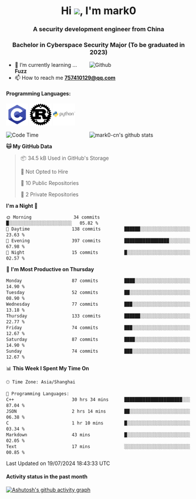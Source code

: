 <h1 align="center">Hi <img src="https://raw.githubusercontent.com/iampavangandhi/iampavangandhi/master/gifs/Hi.gif" width="30px">, I'm mark0</h1>

<h3 align="center">A security development engineer from China</h3>
<h3 align="center">Bachelor in Cyberspace Security Major (To be graduated in 2023)</h3>

<img width="55%" align="right" alt="Github" src="https://raw.githubusercontent.com/onimur/.github/master/.resources/git-header.svg" />

<!-- - 🔭 I’m currently working on **vKarma Webapp** -->
<!-- - 💬 Ask me about ... **Web Develpoment** -->
<!-- - 😄 Employement ... **Open for intern opportunities** -->
<!-- - ⚡ Fun fact ... **Anime**❤ -->
- 🌱 I’m currently learning ... **Fuzz**
- 📫 How to reach me **757410129@qq.com**
<!-- - 📨 Or reach me **757410129@qq.com** -->

<h4>Programming Languages: </h4>
<p align="left">
 <img style="margin: auto;" src="https://raw.githubusercontent.com/sachinverma53121/sachinverma53121/master/icons/c.png" alt=c width="60" height="60"/>
 <img style="margin: auto;" src="https://raw.githubusercontent.com/mark0-cn/blog_img/master/img/202309031232124.png" alt=cplusplus width="60" height="60"/>
 <img style="margin: auto;" src="https://raw.githubusercontent.com/sachinverma53121/sachinverma53121/master/icons/python.png" alt=python width="60" height="60"/>
</p>


<img width="55%" align="right" alt="mark0-cn's github stats" src="https://github-readme-stats.vercel.app/api?username=mark0-cn&show_icons=true&hide_border=true" />

<!--START_SECTION:waka-->
![Code Time](http://img.shields.io/badge/Code%20Time-2%2C308%20hrs%2042%20mins-blue)

**🐱 My GitHub Data** 

> 📦 34.5 kB Used in GitHub's Storage 
 > 
> 🚫 Not Opted to Hire
 > 
> 📜 10 Public Repositories 
 > 
> 🔑 2 Private Repositories 
 > 
**I'm a Night 🦉** 

```text
🌞 Morning                34 commits          █░░░░░░░░░░░░░░░░░░░░░░░░   05.82 % 
🌆 Daytime                138 commits         ██████░░░░░░░░░░░░░░░░░░░   23.63 % 
🌃 Evening                397 commits         █████████████████░░░░░░░░   67.98 % 
🌙 Night                  15 commits          █░░░░░░░░░░░░░░░░░░░░░░░░   02.57 % 
```
📅 **I'm Most Productive on Thursday** 

```text
Monday                   87 commits          ████░░░░░░░░░░░░░░░░░░░░░   14.90 % 
Tuesday                  52 commits          ██░░░░░░░░░░░░░░░░░░░░░░░   08.90 % 
Wednesday                77 commits          ███░░░░░░░░░░░░░░░░░░░░░░   13.18 % 
Thursday                 133 commits         ██████░░░░░░░░░░░░░░░░░░░   22.77 % 
Friday                   74 commits          ███░░░░░░░░░░░░░░░░░░░░░░   12.67 % 
Saturday                 87 commits          ████░░░░░░░░░░░░░░░░░░░░░   14.90 % 
Sunday                   74 commits          ███░░░░░░░░░░░░░░░░░░░░░░   12.67 % 
```


📊 **This Week I Spent My Time On** 

```text
🕑︎ Time Zone: Asia/Shanghai

💬 Programming Languages: 
C++                      30 hrs 34 mins      ██████████████████████░░░   87.04 % 
JSON                     2 hrs 14 mins       ██░░░░░░░░░░░░░░░░░░░░░░░   06.38 % 
C                        1 hr 10 mins        █░░░░░░░░░░░░░░░░░░░░░░░░   03.34 % 
Markdown                 43 mins             █░░░░░░░░░░░░░░░░░░░░░░░░   02.05 % 
Text                     17 mins             ░░░░░░░░░░░░░░░░░░░░░░░░░   00.85 % 
```


 Last Updated on 19/07/2024 18:43:33 UTC
<!--END_SECTION:waka-->

<h4>Activity status in the past month</h4>

[![Ashutosh's github activity graph](https://github-readme-activity-graph.vercel.app/graph?username=mark0-cn&theme=dracula)](https://github.com/ashutosh00710/github-readme-activity-graph)

<!--
**mark0-cn/mark0-cn** is a ✨ _special_ ✨ repository because its `README.md` (this file) appears on your GitHub profile.

Here are some ideas to get you started:

- 🔭 I’m currently working on ...
- 🌱 I’m currently learning ...
- 👯 I’m looking to collaborate on ...
- 🤔 I’m looking for help with ...
- 💬 Ask me about ...
- 📫 How to reach me: ...
- 😄 Pronouns: ...
- ⚡ Fun fact: ...
-->
